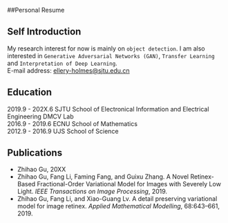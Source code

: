 ##Personal Resume

## Self Introduction
My research interest for now is mainly on ```object detection```. I am also interested in `Generative Adversarial Networks (GAN)`, `Transfer Learning` and `Interpretation of Deep Learning`.  
E-mail address: ellery-holmes@sjtu.edu.cn

## Education
2019.9 - 202X.6 SJTU  School of Electronical Information and Electrical Engineering DMCV Lab  
2016.9 - 2019.6 ECNU  School of Mathematics  
2012.9 - 2016.9 UJS   School of Science

## Publications
* Zhihao Gu,   20XX  
* Zhihao Gu, Fang Li, Faming Fang, and Guixu Zhang. A Novel Retinex-Based Fractional-Order Variational Model for Images with Severely Low Light. *IEEE Transactions on Image Processing*, 2019.  
* Zhihao Gu, Fang Li, and Xiao-Guang Lv. A detail preserving variational model for image retinex. *Applied Mathematical Modelling*, 68:643–661, 2019.
